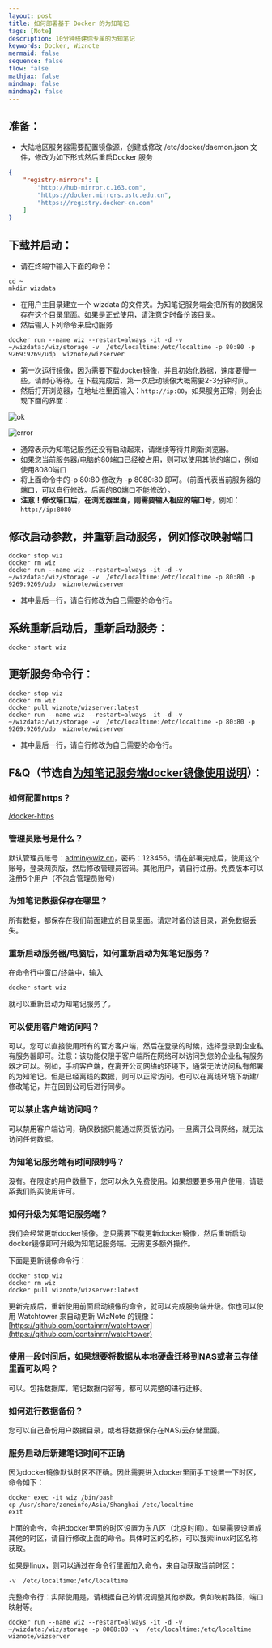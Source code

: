 ```yaml
---
layout: post
title: 如何部署基于 Docker 的为知笔记
tags: [Note]
description: 10分钟搭建你专属的为知笔记
keywords: Docker, Wiznote
mermaid: false
sequence: false
flow: false
mathjax: false
mindmap: false
mindmap2: false
---
```


## 准备：
* 大陆地区服务器需要配置镜像源，创建或修改 /etc/docker/daemon.json 文件，修改为如下形式然后重启Docker 服务

```json
{
    "registry-mirrors": [
        "http://hub-mirror.c.163.com",
        "https://docker.mirrors.ustc.edu.cn",
        "https://registry.docker-cn.com"
    ]
}
```

## 下载并启动：
* 请在终端中输入下面的命令：

```
cd ~
mkdir wizdata
```

* 在用户主目录建立一个 wizdata 的文件夹。为知笔记服务端会把所有的数据保存在这个目录里面。如果是正式使用，请注意定时备份该目录。
* 然后输入下列命令来启动服务

```
docker run --name wiz --restart=always -it -d -v  ~/wizdata:/wiz/storage -v  /etc/localtime:/etc/localtime -p 80:80 -p 9269:9269/udp  wiznote/wizserver
```

* 第一次运行镜像，因为需要下载docker镜像，并且初始化数据，速度要慢一些。请耐心等待。在下载完成后，第一次启动镜像大概需要2-3分钟时间。
* 然后打开浏览器，在地址栏里面输入：`http://ip:80`，如果服务正常，则会出现下面的界面：


![ok](https://cdn2.wiz.cn/wp-content/new-uploads/be0563b0-da94-11e9-b6e3-2953c693f8f7.png)

![error](https://cdn2.wiz.cn/wp-content/new-uploads/c4772b70-da94-11e9-b6e3-2953c693f8f7.png)


* 通常表示为知笔记服务还没有启动起来，请继续等待并刷新浏览器。
* 如果您当前服务器/电脑的80端口已经被占用，则可以使用其他的端口，例如使用8080端口
* 将上面命令中的-p 80:80 修改为 -p 8080:80 即可。（前面代表当前服务器的端口，可以自行修改。后面的80端口不能修改）。
* **注意！**修改端口后，在浏览器里面，则需要输入相应的**端口号**，例如：`http://ip:8080`

## 修改启动参数，并重新启动服务，例如修改映射端口

```
docker stop wiz
docker rm wiz
docker run --name wiz --restart=always -it -d -v  ~/wizdata:/wiz/storage -v  /etc/localtime:/etc/localtime -p 80:80 -p 9269:9269/udp  wiznote/wizserver
```

* 其中最后一行，请自行修改为自己需要的命令行。

## 系统重新启动后，重新启动服务：

```
docker start wiz
```

## 更新服务命令行：

```
docker stop wiz
docker rm wiz
docker pull wiznote/wizserver:latest
docker run --name wiz --restart=always -it -d -v  ~/wizdata:/wiz/storage -v  /etc/localtime:/etc/localtime -p 80:80 -p 9269:9269/udp  wiznote/wizserver
```

* 其中最后一行，请自行修改为自己需要的命令行。

## F&Q（节选自[为知笔记服务端docker镜像使用说明](https://www.wiz.cn/zh-cn/docker)）：
### 如何配置https？
[/docker-https](https://www.wiz.cn/zh-cn/docker-https)

### 管理员账号是什么？
默认管理员账号：admin@wiz.cn，密码：123456。请在部署完成后，使用这个账号，登录网页版，然后修改管理员密码。其他用户，请自行注册。免费版本可以注册5个用户（不包含管理员账号）

### 为知笔记数据保存在哪里？
所有数据，都保存在我们前面建立的目录里面。请定时备份该目录，避免数据丢失。

### 重新启动服务器/电脑后，如何重新启动为知笔记服务？
在命令行中窗口/终端中，输入

```
docker start wiz
```

就可以重新启动为知笔记服务了。

### 可以使用客户端访问吗？
可以，您可以直接使用所有的官方客户端，然后在登录的时候，选择登录到企业私有服务器即可。注意：该功能仅限于客户端所在网络可以访问到您的企业私有服务器才可以。例如，手机客户端，在离开公司网络的环境下，通常无法访问私有部署的为知笔记。但是已经离线的数据，则可以正常访问。也可以在离线环境下新建/修改笔记，并在回到公司后进行同步。

### 可以禁止客户端访问吗？
可以禁用客户端访问，确保数据只能通过网页版访问。一旦离开公司网络，就无法访问任何数据。

### 为知笔记服务端有时间限制吗？
没有。在限定的用户数量下，您可以永久免费使用。如果想要更多用户使用，请联系我们购买使用许可。

### 如何升级为知笔记服务端？
我们会经常更新docker镜像。您只需要下载更新docker镜像，然后重新启动docker镜像即可升级为知笔记服务端。无需更多额外操作。

下面是更新镜像命令行：

```
docker stop wiz
docker rm wiz
docker pull wiznote/wizserver:latest
```

更新完成后，重新使用前面启动镜像的命令，就可以完成服务端升级。你也可以使用 Watchtower 来自动更新 WizNote 的镜像：[https://github.com/containrrr/watchtower](https://github.com/containrrr/watchtower)

### 使用一段时间后，如果想要将数据从本地硬盘迁移到NAS或者云存储里面可以吗？
可以。包括数据库，笔记数据内容等，都可以完整的进行迁移。

### 如何进行数据备份？
您可以自己备份用户数据目录，或者将数据保存在NAS/云存储里面。

### 服务启动后新建笔记时间不正确
因为docker镜像默认时区不正确。因此需要进入docker里面手工设置一下时区，命令如下：

```
docker exec -it wiz /bin/bash
cp /usr/share/zoneinfo/Asia/Shanghai /etc/localtime
exit
```

上面的命令，会把docker里面的时区设置为东八区（北京时间）。如果需要设置成其他的时区，请自行修改上面的命令。具体时区的名称，可以搜索linux时区名称获取。

如果是linux，则可以通过在命令行里面加入命令，来自动获取当前时区：

```
-v  /etc/localtime:/etc/localtime
```

完整命令行：实际使用是，请根据自己的情况调整其他参数，例如映射路径，端口映射等。

```
docker run --name wiz --restart=always -it -d -v  ~/wizdata:/wiz/storage -p 8088:80 -v  /etc/localtime:/etc/localtime wiznote/wizserver
```
